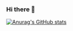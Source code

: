 ### Hi there 👋
[![Anurag's GitHub stats](https://github-readme-stats.vercel.app/api?BattleBaxx=anuraghazra)](https://github.com/anuraghazra/github-readme-stats)
<!--
**BattleBaxx/BattleBaxx** is a ✨ _special_ ✨ repository because its `README.md` (this file) appears on your GitHub profile.

Here are some ideas to get you started:

- 🔭 I’m currently working on ...
- 🌱 I’m currently learning ...
- 👯 I’m looking to collaborate on ...
- 🤔 I’m looking for help with ...
- 💬 Ask me about ...
- 📫 How to reach me: ...
- 😄 Pronouns: ...
- ⚡ Fun fact: ...
-->
